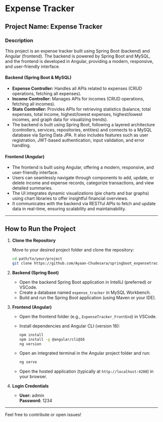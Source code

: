 # Expense Tracker

## Project Name: Expense Tracker

### Description

This project is an expense tracker built using Spring Boot (backend) and Angular (frontend). The backend is powered by Spring Boot and MySQL, and the frontend is developed in Angular, providing a modern, responsive, and user-friendly interface.

#### Backend (Spring Boot & MySQL)

- **Expense Controller:** Handles all APIs related to expenses (CRUD operations, fetching all expenses).
- **Income Controller:** Manages APIs for incomes (CRUD operations, fetching all incomes).
- **Stats Controller:** Provides APIs for retrieving statistics (balance, total expenses, total income, highest/lowest expenses, highest/lowest incomes, and graph data for visualizing trends).
- The backend is built using Spring Boot, following a layered architecture (controllers, services, repositories, entities) and connects to a MySQL database via Spring Data JPA. It also includes features such as user registration, JWT-based authentication, input validation, and error handling.

#### Frontend (Angular)

- The frontend is built using Angular, offering a modern, responsive, and user-friendly interface.
- Users can seamlessly navigate through components to add, update, or delete income and expense records, categorize transactions, and view detailed summaries.
- The UI integrates dynamic visualizations (pie charts and bar graphs) using chart libraries to offer insightful financial overviews.
- It communicates with the backend via RESTful APIs to fetch and update data in real-time, ensuring scalability and maintainability.

---

## How to Run the Project

1. **Clone the Repository**

   Move to your desired project folder and clone the repository:

   ```sh
   cd path/to/your/project
   git clone https://github.com/Ayaan-Chudesara/springboot_expensetracker.git
   ```

2. **Backend (Spring Boot)**

   - Open the backend Spring Boot application in IntelliJ (preferred) or VSCode.
   - Create a database named `expense_tracker` in MySQL Workbench.
   - Build and run the Spring Boot application (using Maven or your IDE).

3. **Frontend (Angular)**

   - Open the frontend folder (e.g., `ExpenseTracker_FrontEnd`) in VSCode.
   - Install dependencies and Angular CLI (version 16):

     ```sh
     npm install
     npm install -g @angular/cli@16
     ng version
     ```
   - Open an integrated terminal in the Angular project folder and run:

     ```sh
     ng serve
     ```
   - Open the hosted application (typically at `http://localhost:4200`) in your browser.

4. **Login Credentials**

   - **User:** admin  
     **Password:** 1234

---

Feel free to contribute or open issues! 